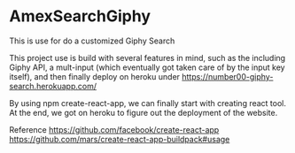 # AmexSearchGiphy
This is use for do a customized Giphy Search

This project use is build with several features in mind, such as the including Giphy API, 
a mult-input (which eventually got taken care of by the input key itself),
and then finally deploy on heroku under
https://number00-giphy-search.herokuapp.com/

By using npm create-react-app, we can finally start with creating react tool.
At the end, we got on heroku to figure out the deployment of the website.

Reference
https://github.com/facebook/create-react-app
https://github.com/mars/create-react-app-buildpack#usage
